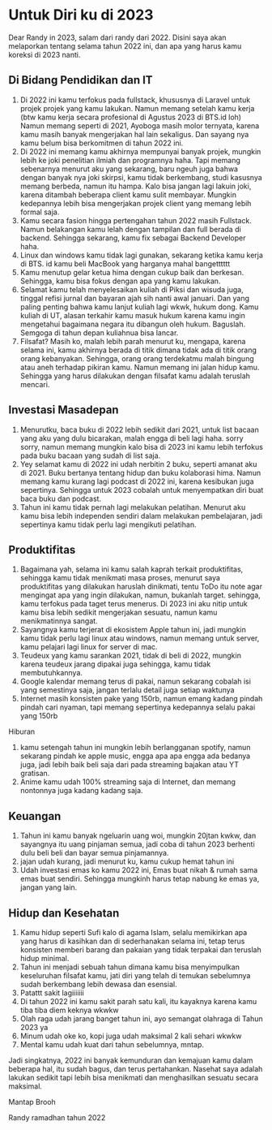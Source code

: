 # Untuk Diri ku di 2023

Dear Randy in 2023, salam dari randy dari 2022. Disini saya akan melaporkan tentang selama tahun 2022 ini, dan apa yang harus kamu koreksi di 2023 nanti.

## Di Bidang Pendidikan dan IT
1. Di 2022 ini kamu terfokus pada fullstack, khususnya di Laravel untuk projek projek yang kamu lakukan. Namun memang setelah kamu kerja (btw kamu kerja secara profesional di Agustus 2023 di BTS.id loh) Namun memang seperti di 2021, Ayoboga masih molor ternyata, karena kamu masih banyak mengerjakan hal lain sekaligus. Dan sayang nya kamu belum bisa berkomitmen di tahun 2022 ini.
2. Di 2022 ini memang kamu akhirnya mempunyai banyak projek, mungkin lebih ke joki penelitian ilmiah dan programnya haha. Tapi memang sebenarnya menurut aku yang sekarang, baru ngeuh juga bahwa dengan banyak nya joki skirpsi, kamu tidak berkembang, studi kasusnya memang berbeda, namun itu hampa. Kalo bisa jangan lagi lakuin joki,  karena ditambah beberapa client kamu sulit membayar. Mungkin kedepannya lebih bisa mengerjakan projek client yang memang lebih formal saja.
3. Kamu secara fasion hingga pertengahan tahun 2022 masih Fullstack. Namun belakangan kamu lelah dengan tampilan dan full berada di backend. Sehingga sekarang, kamu fix sebagai Backend Developer haha.
4. Linux dan windows kamu tidak lagi gunakan, sekarang ketika kamu kerja di BTS. id kamu beli MacBook yang harganya mahal bangetttttt
5. Kamu menutup gelar ketua hima dengan cukup baik dan berkesan. Sehingga, kamu bisa fokus dengan apa yang kamu lakukan.
6. Selamat kamu telah menyelesaikan kuliah di Piksi dan wisuda juga, tinggal refisi jurnal dan bayaran ajah sih nanti awal januari. Dan yang paling penting bahwa kamu lanjut kuliah lagi wkwk, hukum dong. Kamu kuliah di UT, alasan terkahir kamu masuk hukum karena kamu ingin mengetahui bagaimana negara itu dibangun oleh hukum. Baguslah. Semgoga di tahun depan kuliahnua bisa lancar.
7. Filsafat? Masih ko, malah lebih parah menurut ku, mengapa, karena selama ini, kamu akhirnya berada di titik dimana tidak ada di titik orang orang kebanyakan. Sehingga, orang orang terdekatmu malah bingung atau aneh terhadap pikiran kamu. Namun memang ini jalan hidup kamu. Sehingga yang harus dilakukan dengan filsafat kamu adalah teruslah mencari. 

## Investasi Masadepan
1. Menurutku, baca buku di 2022 lebih sedikit dari 2021, untuk list bacaan yang aku yang dulu bicarakan, malah engga di beli lagi haha. sorry sorry, namun memang mungkin kalo bisa di 2023 ini kamu lebih terfokus pada buku bacaan yang sudah di list saja.
2. Yey selamat kamu di 2022 ini udah nerbitin 2 buku, seperti amanat aku di 2021. Buku bertanya tentang hidup dan buku kolaborasi hima. Namun memang kamu kurang lagi podcast di 2022 ini, karena kesibukan juga sepertinya. Sehingga untuk 2023 cobalah untuk menyempatkan diri buat baca buku dan podcast.
3. Tahun ini kamu tidak pernah lagi melakukan pelatihan. Menurut aku kamu bisa lebih independen sendiri dalam melakukan pembelajaran, jadi sepertinya kamu tidak perlu lagi mengikuti pelatihan.

## Produktifitas
1. Bagaimana yah, selama ini kamu salah kaprah terkait produktifitas, sehingga kamu tidak menikmati masa proses, menurut saya produktifitas yang dilakukan haruslah dinikmati, tentu ToDo itu note agar mengingat apa yang ingin dilakukan, namun, bukanlah target. sehingga, kamu terfokus pada taget terus menerus. Di 2023 ini aku nitip untuk kamu bisa lebih sedikit mengerjakan sesuatu, namun kamu menikmatinnya sangat.
2. Sayangnya kamu terjerat di ekosistem Apple tahun ini, jadi mungkin kamu tidak perlu lagi linux atau windows, namun memang untuk server, kamu pelajari lagi linux for server di mac.
3. Teudeux yang kamu sarankan 2021, tidak di beli di 2022, mungkin karena teudeux jarang dipakai juga sehingga, kamu tidak membutuhkannya.
4. Google kalendar memang terus di pakai, namun sekarang cobalah isi yang semestinya saja, jangan terlalu detail juga setiap waktunya
5. Internet masih konsisten pake yang 150rb, namun emang kadang pindah pindah cari nyaman, tapi memang sepertinya kedepannya selalu pakai yang 150rb 

Hiburan
1. kamu setengah tahun ini mungkin lebih berlangganan spotify, namun sekarang pindah ke apple music, engga apa apa engga ada bedanya juga, jadi lebih baik beli saja dari pada streaming bajakan atau YT gratisan.
2. Anime kamu udah 100% streaming saja di Internet, dan memang nontonnya juga kadang kadang saja.

## Keuangan
1. Tahun ini kamu banyak ngeluarin uang woi, mungkin 20jtan kwkw, dan sayangnya itu uang pinjaman semua, jadi coba di tahun 2023 berhenti dulu beli beli dan bayar semua pinjamannya.
2. jajan udah kurang, jadi menurut ku, kamu cukup hemat tahun ini
3. Udah investasi emas ko kamu 2022 ini, Emas buat nikah & rumah sama emas buat sendiri. Sehingga mungkinh harus tetap nabung ke emas ya, jangan yang lain.

## Hidup dan Kesehatan
1. Kamu hidup seperti Sufi kalo di agama Islam, selalu memikirkan apa yang harus di kasihkan dan di sederhanakan selama ini, tetap terus konsisten memberi barang dan pakaian yang tidak terpakai dan teruslah hidup minimal.
2. Tahun ini menjadi sebuah tahun dimana kamu bisa menyimpulkan keseluruhan filsafat kamu, jati diri yang telah di temukan sebelumnya sudah berkembang lebih dewasa dan esensial.
3. Patattt sakit lagiiiiiii
4. Di tahun 2022 ini kamu sakit parah satu kali, itu kayaknya karena kamu tiba tiba diem keknya wkwkw
5. Olah raga udah jarang banget tahun ini, ayo semangat olahraga di Tahun 2023 ya
6. Minum udah oke ko, kopi juga udah maksimal 2 kali sehari wkwkw
7. Mental kamu udah kuat dari tahun sebelumnya, mntap.

Jadi singkatnya, 2022 ini banyak kemunduran dan kemajuan kamu dalam beberapa hal, itu sudah bagus, dan terus pertahankan. Nasehat saya adalah lakukan sedikit tapi lebih bisa menikmati dan menghasilkan sesuatu secara maksimal.

Mantap Brooh

Randy ramadhan tahun 2022

